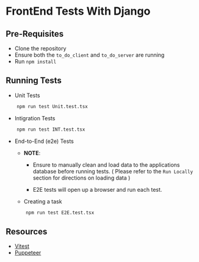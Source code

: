 # FrontEnd Tests With Django

## Pre-Requisites

- Clone the repository
- Ensure both the `to_do_client` and `to_do_server` are running
- Run `npm install`

## Running Tests

- Unit Tests

```bash
    npm run test Unit.test.tsx
```

- Intigration Tests

```bash
    npm run test INT.test.tsx
```

- End-to-End (e2e) Tests

  - **NOTE**:

    - Ensure to manually clean and load data to the applications database before running tests. ( Please refer to the `Run Locally` section for directions on loading data )

    - E2E tests will open up a browser and run each test.

  - Creating a task

  ```bash
      npm run test E2E.test.tsx
  ```

## Resources

- [Vitest](https://vitest.dev/guide/)
- [Puppeteer](https://pptr.dev)
